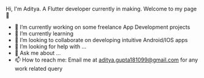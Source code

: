 Hi, I'm Aditya. A Flutter developer currently in making. Welcome to my page 👋


- 🔭 I’m currently working on some freelance App Development projects
- 🌱 I’m currently learning 
- 👯 I’m looking to collaborate on developing intuitive Android/IOS apps
- 🤔 I’m looking for help with ...
- 💬 Ask me about ...
- 📫 How to reach me: Email me at aditya.gupta181099@gmail.com for any work related query

